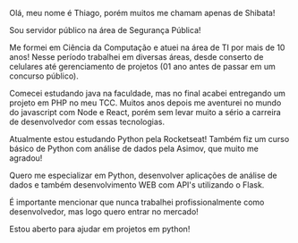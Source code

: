 Olá, meu nome é Thiago, porém muitos me chamam apenas de Shibata!

Sou servidor público na área de Segurança Pública!

Me formei em Ciência da Computação e atuei na área de TI por mais de 10 anos! 
Nesse período trabalhei em diversas áreas, desde conserto de celulares até gerenciamento de projetos (01 ano antes de passar em um concurso público).

Comecei estudando java na faculdade, mas no final acabei entregando um projeto em PHP no meu TCC.
Muitos anos depois me aventurei no mundo do javascript com Node e React, porém sem levar muito a sério a carreira de desenvolvedor com essas tecnologias.

Atualmente estou estudando Python pela Rocketseat! Também fiz um curso básico de Python com análise de dados pela Asimov, que muito me agradou!

Quero me especializar em Python, desenvolver aplicações de análise de dados e também desenvolvimento WEB com API's utilizando o Flask.

É importante mencionar que nunca trabalhei profissionalmente como desenvolvedor, mas logo quero entrar no mercado!

Estou aberto para ajudar em projetos em python!

<!--
**thiagoshibata/thiagoshibata** is a ✨ _special_ ✨ repository because its `README.md` (this file) appears on your GitHub profile.

Here are some ideas to get you started:

- 🔭 I’m currently working on ...
- 🌱 I’m currently learning ...
- 👯 I’m looking to collaborate on ...
- 🤔 I’m looking for help with ...
- 💬 Ask me about ...
- 📫 How to reach me: ...
- 😄 Pronouns: ...
- ⚡ Fun fact: ...
-->
